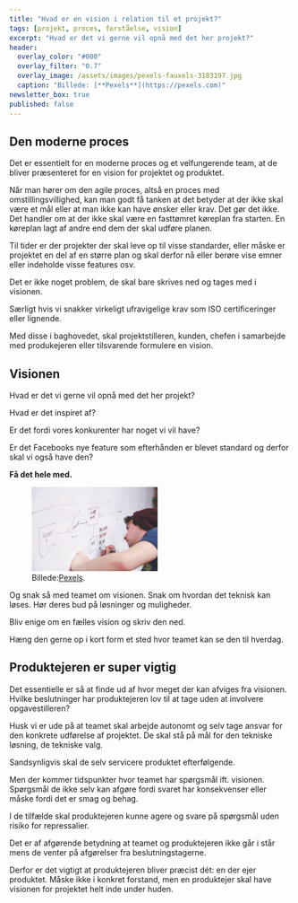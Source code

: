```yaml
---
title: "Hvad er en vision i relation til et projekt?"
tags: [projekt, proces, forståelse, vision]
excerpt: "Hvad er det vi gerne vil opnå med det her projekt?"
header:
  overlay_color: "#000"
  overlay_filter: "0.7"
  overlay_image: /assets/images/pexels-fauxels-3183197.jpg
  caption: "Billede: [**Pexels**](https://pexels.com)"
newsletter_box: true
published: false
---
```


## Den moderne proces

Det er essentielt for en moderne proces og et velfungerende team, at de bliver præsenteret for en vision for projektet og produktet.

Når man hører om den agile proces, altså en proces med omstillingsvillighed, kan man godt få tanken at det betyder at der ikke skal være et mål eller at man ikke kan have ønsker eller krav. Det gør det ikke. Det handler om at der ikke skal være en fasttømret køreplan fra starten. En køreplan lagt af andre end dem der skal udføre planen.

Til tider er der projekter der skal leve op til visse standarder, eller måske er projektet en del af en større plan og skal derfor nå eller berøre vise emner eller indeholde visse features osv.

Det er ikke noget problem, de skal bare skrives ned og tages med i visionen.

Særligt hvis vi snakker virkeligt ufravigelige krav som ISO certificeringer eller lignende.

Med disse i baghovedet, skal projektstilleren, kunden, chefen i samarbejde med produkejeren eller tilsvarende formulere en vision.

## Visionen

Hvad er det vi gerne vil opnå med det her projekt?

Hvad er det inspiret af?

Er det fordi vores konkurenter har noget vi vil have?

Er det Facebooks nye feature som efterhånden er blevet standard og derfor skal vi også have den?

**Få det hele med.**

<figure style="width: 225px" class="align-right">
	<img src="/assets/images/pexels-startup-stock-photos-7366.jpg">
	<figcaption>Billede:<a href="https://www.pexels.com" title="Mand ved whiteboard">Pexels</a>.</figcaption>
</figure>

Og snak så med teamet om visionen. Snak om hvordan det teknisk kan løses. Hør deres bud på løsninger og muligheder.

Bliv enige om en fælles vision og skriv den ned.

Hæng den gerne op i kort form et sted hvor teamet kan se den til hverdag.

## Produktejeren er super vigtig

Det essentielle er så at finde ud af hvor meget der kan afviges fra visionen.
Hvilke beslutninger har produktejeren lov til at tage uden at involvere opgavestilleren?

Husk vi er ude på at teamet skal arbejde autonomt og selv tage ansvar for den konkrete udførelse af projektet. De skal stå på mål for den tekniske løsning, de tekniske valg.

Sandsynligvis skal de selv servicere produktet efterfølgende.

Men der kommer tidspunkter hvor teamet har spørgsmål ift. visionen. Spørgsmål de ikke selv kan afgøre fordi svaret har konsekvenser eller måske fordi det er smag og behag.

I de tilfælde skal produktejeren kunne agere og svare på spørgsmål uden risiko for repressalier.

Det er af afgørende betydning at teamet og produktejeren ikke går i står mens de venter på afgørelser fra beslutningstagerne.

Derfor er det vigtigt at produktejeren bliver præcist dét: en der ejer produktet. Måske ikke i konkret forstand, men en produktejer skal have visionen for projektet helt inde under huden.
